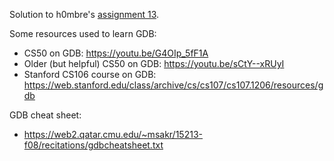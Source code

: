 Solution to h0mbre's [assignment 13](https://github.com/h0mbre/Learning-C/tree/master/Assignment-13).

Some resources used to learn GDB: 
- CS50 on GDB: https://youtu.be/G4OIp_5fF1A
- Older (but helpful) CS50 on GDB: https://youtu.be/sCtY--xRUyI
- Stanford CS106 course on GDB: https://web.stanford.edu/class/archive/cs/cs107/cs107.1206/resources/gdb

GDB cheat sheet:
- https://web2.qatar.cmu.edu/~msakr/15213-f08/recitations/gdbcheatsheet.txt
